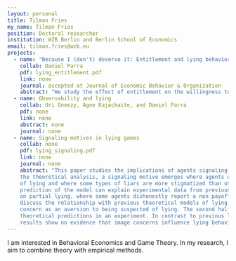 ```yaml
---
layout: personal
title: Tilman Fries
my_name: Tilman Fries
position: Doctoral researcher
institution: WZB Berlin and Berlin School of Economics
email: tilman.fries@wzb.eu
projects:
  - name: "Because I (don't) deserve it: Entitlement and lying behavior"
    collab: Daniel Parra
    pdf: lying_entitlement.pdf
    link: none
    journal: accepted at Journal of Economic Behavior & Organization
    abstract: "We study the effect of entitlement on the willingness to lie. We set up a model of lying where individuals feel more or less entitled to their endowment  depending on how they earned it. When given the opportunity to lie to keep their endowment, individuals who feel more entitled are encouraged to lie while others are discouraged. To test the model predictions we use a laboratory experiment where we compare the lying behavior of participants endowed with a high endowment and participants endowed with a low endowment. In one treatment, the allocation of the endowment is decided by participants' performance, and in the other, it is determined by a random draw. Our study shows that deservingness influences lying in an intuitive direction: when participants’ performance determines income, those who earn less money lie less than those who earn more. We do not find differences in lying when participants perform the same task but lie to keep windfall endowments."
  - name: Observability and lying
    collab: Uri Gneezy, Agne Kajackaite, and Daniel Parra
    pdf: none
    link: none
    abstract: none
    journal: none
  - name: Signaling motives in lying games
    collab: none
    pdf: lying_signaling.pdf
    link: none
    journal: none
    abstract: "This paper studies the implications of agents signaling their moral type in a lying game. In
    the theoretical analysis, a signaling motive emerges where agents dislike being suspected
    of lying and where some types of liars are more stigmatized than others. The equilibrium
    prediction of the model can explain experimental data from previous studies, in particular
    on partial lying, where some agents dishonestly report a non payoff-maximizing report. I
    discuss the relationship with previous theoretical models of lying that conceptualize the image
    concern as an aversion to being suspected of lying. The second half of the paper tests the
    theoretical predictions in an experiment. In contrast to previous literature, the experimental
    results show no evidence that image concerns influence lying behavior in the laboratory."
---
```


I am interested in Behavioral Economics and Game Theory. In my research, I aim to combine theory with empirical methods.
